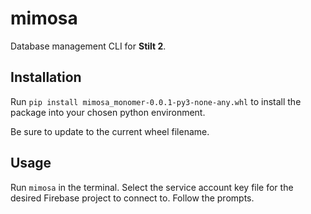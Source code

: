 # mimosa 
Database management CLI for **Stilt 2**.

## Installation
Run `pip install mimosa_monomer-0.0.1-py3-none-any.whl` to install the package
into your chosen python environment.

Be sure to update to the current wheel filename.

## Usage
Run `mimosa` in the terminal. Select the service account key file for the
desired Firebase project to connect to. Follow the prompts.
